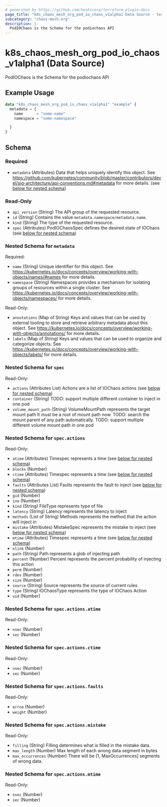 ```yaml
---
# generated by https://github.com/hashicorp/terraform-plugin-docs
page_title: "k8s_chaos_mesh_org_pod_io_chaos_v1alpha1 Data Source - terraform-provider-k8s"
subcategory: "chaos-mesh.org"
description: |-
  PodIOChaos is the Schema for the podiochaos API
---
```


# k8s_chaos_mesh_org_pod_io_chaos_v1alpha1 (Data Source)

PodIOChaos is the Schema for the podiochaos API

## Example Usage

```terraform
data "k8s_chaos_mesh_org_pod_io_chaos_v1alpha1" "example" {
  metadata = {
    name      = "some-name"
    namespace = "some-namespace"

  }
}
```

<!-- schema generated by tfplugindocs -->
## Schema

### Required

- `metadata` (Attributes) Data that helps uniquely identify this object. See https://github.com/kubernetes/community/blob/master/contributors/devel/sig-architecture/api-conventions.md#metadata for more details. (see [below for nested schema](#nestedatt--metadata))

### Read-Only

- `api_version` (String) The API group of the requested resource.
- `id` (String) Contains the value `metadata.namespace/metadata.name`.
- `kind` (String) The type of the requested resource.
- `spec` (Attributes) PodIOChaosSpec defines the desired state of IOChaos (see [below for nested schema](#nestedatt--spec))

<a id="nestedatt--metadata"></a>
### Nested Schema for `metadata`

Required:

- `name` (String) Unique identifier for this object. See https://kubernetes.io/docs/concepts/overview/working-with-objects/names/#names for more details.
- `namespace` (String) Namespaces provides a mechanism for isolating groups of resources within a single cluster. See https://kubernetes.io/docs/concepts/overview/working-with-objects/namespaces/ for more details.

Read-Only:

- `annotations` (Map of String) Keys and values that can be used by external tooling to store and retrieve arbitrary metadata about this object. See https://kubernetes.io/docs/concepts/overview/working-with-objects/annotations/ for more details.
- `labels` (Map of String) Keys and values that can be used to organize and categorize objects. See https://kubernetes.io/docs/concepts/overview/working-with-objects/labels/ for more details.


<a id="nestedatt--spec"></a>
### Nested Schema for `spec`

Read-Only:

- `actions` (Attributes List) Actions are a list of IOChaos actions (see [below for nested schema](#nestedatt--spec--actions))
- `container` (String) TODO: support multiple different container to inject in one pod
- `volume_mount_path` (String) VolumeMountPath represents the target mount path It must be a root of mount path now. TODO: search the mount parent of any path automatically. TODO: support multiple different volume mount path in one pod

<a id="nestedatt--spec--actions"></a>
### Nested Schema for `spec.actions`

Read-Only:

- `atime` (Attributes) Timespec represents a time (see [below for nested schema](#nestedatt--spec--actions--atime))
- `blocks` (Number)
- `ctime` (Attributes) Timespec represents a time (see [below for nested schema](#nestedatt--spec--actions--ctime))
- `faults` (Attributes List) Faults represents the fault to inject (see [below for nested schema](#nestedatt--spec--actions--faults))
- `gid` (Number)
- `ino` (Number)
- `kind` (String) FileType represents type of file
- `latency` (String) Latency represents the latency to inject
- `methods` (List of String) Methods represents the method that the action will inject in
- `mistake` (Attributes) MistakeSpec represents the mistake to inject (see [below for nested schema](#nestedatt--spec--actions--mistake))
- `mtime` (Attributes) Timespec represents a time (see [below for nested schema](#nestedatt--spec--actions--mtime))
- `nlink` (Number)
- `path` (String) Path represents a glob of injecting path
- `percent` (Number) Percent represents the percent probability of injecting this action
- `perm` (Number)
- `rdev` (Number)
- `size` (Number)
- `source` (String) Source represents the source of current rules
- `type` (String) IOChaosType represents the type of IOChaos Action
- `uid` (Number)

<a id="nestedatt--spec--actions--atime"></a>
### Nested Schema for `spec.actions.atime`

Read-Only:

- `nsec` (Number)
- `sec` (Number)


<a id="nestedatt--spec--actions--ctime"></a>
### Nested Schema for `spec.actions.ctime`

Read-Only:

- `nsec` (Number)
- `sec` (Number)


<a id="nestedatt--spec--actions--faults"></a>
### Nested Schema for `spec.actions.faults`

Read-Only:

- `errno` (Number)
- `weight` (Number)


<a id="nestedatt--spec--actions--mistake"></a>
### Nested Schema for `spec.actions.mistake`

Read-Only:

- `filling` (String) Filling determines what is filled in the mistake data.
- `max_length` (Number) Max length of each wrong data segment in bytes
- `max_occurrences` (Number) There will be [1, MaxOccurrences] segments of wrong data.


<a id="nestedatt--spec--actions--mtime"></a>
### Nested Schema for `spec.actions.mtime`

Read-Only:

- `nsec` (Number)
- `sec` (Number)
